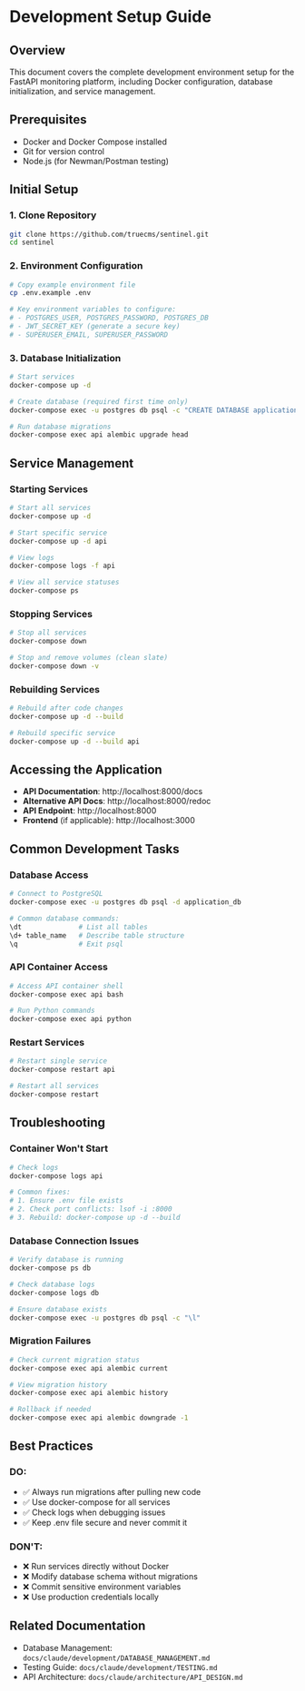 # Development Setup Guide

## Overview
This document covers the complete development environment setup for the FastAPI monitoring platform, including Docker configuration, database initialization, and service management.

## Prerequisites
- Docker and Docker Compose installed
- Git for version control
- Node.js (for Newman/Postman testing)

## Initial Setup

### 1. Clone Repository
```bash
git clone https://github.com/truecms/sentinel.git
cd sentinel
```

### 2. Environment Configuration
```bash
# Copy example environment file
cp .env.example .env

# Key environment variables to configure:
# - POSTGRES_USER, POSTGRES_PASSWORD, POSTGRES_DB
# - JWT_SECRET_KEY (generate a secure key)
# - SUPERUSER_EMAIL, SUPERUSER_PASSWORD
```

### 3. Database Initialization
```bash
# Start services
docker-compose up -d

# Create database (required first time only)
docker-compose exec -u postgres db psql -c "CREATE DATABASE application_db;"

# Run database migrations
docker-compose exec api alembic upgrade head
```

## Service Management

### Starting Services
```bash
# Start all services
docker-compose up -d

# Start specific service
docker-compose up -d api

# View logs
docker-compose logs -f api

# View all service statuses
docker-compose ps
```

### Stopping Services
```bash
# Stop all services
docker-compose down

# Stop and remove volumes (clean slate)
docker-compose down -v
```

### Rebuilding Services
```bash
# Rebuild after code changes
docker-compose up -d --build

# Rebuild specific service
docker-compose up -d --build api
```

## Accessing the Application

- **API Documentation**: http://localhost:8000/docs
- **Alternative API Docs**: http://localhost:8000/redoc
- **API Endpoint**: http://localhost:8000
- **Frontend** (if applicable): http://localhost:3000

## Common Development Tasks

### Database Access
```bash
# Connect to PostgreSQL
docker-compose exec -u postgres db psql -d application_db

# Common database commands:
\dt              # List all tables
\d+ table_name   # Describe table structure
\q               # Exit psql
```

### API Container Access
```bash
# Access API container shell
docker-compose exec api bash

# Run Python commands
docker-compose exec api python
```

### Restart Services
```bash
# Restart single service
docker-compose restart api

# Restart all services
docker-compose restart
```

## Troubleshooting

### Container Won't Start
```bash
# Check logs
docker-compose logs api

# Common fixes:
# 1. Ensure .env file exists
# 2. Check port conflicts: lsof -i :8000
# 3. Rebuild: docker-compose up -d --build
```

### Database Connection Issues
```bash
# Verify database is running
docker-compose ps db

# Check database logs
docker-compose logs db

# Ensure database exists
docker-compose exec -u postgres db psql -c "\l"
```

### Migration Failures
```bash
# Check current migration status
docker-compose exec api alembic current

# View migration history
docker-compose exec api alembic history

# Rollback if needed
docker-compose exec api alembic downgrade -1
```

## Best Practices

### DO:
- ✅ Always run migrations after pulling new code
- ✅ Use docker-compose for all services
- ✅ Check logs when debugging issues
- ✅ Keep .env file secure and never commit it

### DON'T:
- ❌ Run services directly without Docker
- ❌ Modify database schema without migrations
- ❌ Commit sensitive environment variables
- ❌ Use production credentials locally

## Related Documentation
- Database Management: `docs/claude/development/DATABASE_MANAGEMENT.md`
- Testing Guide: `docs/claude/development/TESTING.md`
- API Architecture: `docs/claude/architecture/API_DESIGN.md`